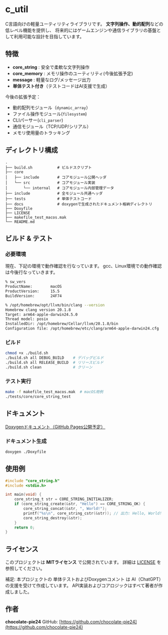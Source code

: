 # c_util

C言語向けの軽量ユーティリティライブラリです。
**文字列操作、動的配列**などの低レベル機能を提供し、
将来的にはゲームエンジンや通信ライブラリの基盤として利用可能な設計を目指しています。

## 特徴

- **core_string** : 安全で柔軟な文字列操作
- **core_memory** : メモリ操作のユーティリティ(今後拡張予定)
- **message** : 軽量なログ/メッセージ出力
- **単体テスト付き**（テストコードはAI支援で生成）

今後の拡張予定：
- 動的配列モジュール（`dynamic_array`）
- ファイル操作モジュール(`filesystem`)
- CLIパーサー(`cli_parser`)
- 通信モジュール（TCP/UDP/シリアル）
- メモリ使用量のトラッキング

## ディレクトリ構成

```console
.
├── build.sh           # ビルドスクリプト
├── core
│   ├── include        # コアモジュール公開ヘッダ
│   └── src            # コアモジュール実装
│       └── internal   # コアモジュール内部管理データ
├── include            # 全モジュール共通ヘッダ
├── tests              # 単体テストコード
├── docs               # doxygenで生成されたドキュメント格納ディレクトリ
├── Doxyfile
├── LICENSE
├── makefile_test_macos.mak
└── README.md
```

## ビルド & テスト

### 必要環境

現在、下記の環境で動作確認を行なっています。
gcc、Linux環境での動作確認は今後行なっていきます。

```bash
% sw_vers
ProductName:		macOS
ProductVersion:		15.5
BuildVersion:		24F74

% /opt/homebrew/opt/llvm/bin/clang --version
Homebrew clang version 20.1.8
Target: arm64-apple-darwin24.5.0
Thread model: posix
InstalledDir: /opt/homebrew/Cellar/llvm/20.1.8/bin
Configuration file: /opt/homebrew/etc/clang/arm64-apple-darwin24.cfg
```

### ビルド

```bash
chmod +x ./build.sh
./build.sh all DEBUG_BUILD    # デバッグビルド
./build.sh all RELEASE_BUILD  # リリースビルド
./build.sh clean              # クリーン
```

### テスト実行

```bash
make -f makefile_test_macos.mak  # macOS用例
./tests/core/core_string_test
```

## ドキュメント

[Doxygenドキュメント（GitHub Pages公開予定）](https://github.com/chocolate-pie24/c_util)

### ドキュメント生成

```bash
doxygen ./Doxyfile
```

## 使用例

```c
#include "core_string.h"
#include <stdio.h>

int main(void) {
    core_string_t str = CORE_STRING_INITIALIZER;
    if (core_string_create(&str, "Hello") == CORE_STRING_OK) {
        core_string_concat(&str, ", World!");
        printf("%s\n", core_string_cstr(&str)); // 出力: Hello, World!
        core_string_destroy(&str);
    }
    return 0;
}
```

## ライセンス

このプロジェクトは **MITライセンス** で公開されています。
詳細は [LICENSE](LICENSE) を参照してください。

補足: 本プロジェクトの 単体テストおよびDoxygenコメント は AI（ChatGPT）の支援を受けて作成しています。
API実装およびコアロジックはすべて著者が作成しました。

## 作者

**chocolate-pie24**
GitHub: [https://github.com/chocolate-pie24](https://github.com/chocolate-pie24)
